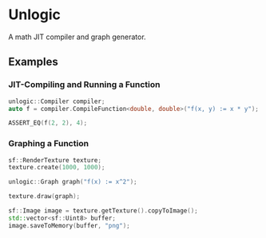 # Unlogic
A math JIT compiler and graph generator. 

## Examples

### JIT-Compiling and Running a Function
```c++
unlogic::Compiler compiler;
auto f = compiler.CompileFunction<double, double>("f(x, y) := x * y");

ASSERT_EQ(f(2, 2), 4);
```

### Graphing a Function
```c++
sf::RenderTexture texture;
texture.create(1000, 1000);

unlogic::Graph graph("f(x) := x^2");

texture.draw(graph);

sf::Image image = texture.getTexture().copyToImage();
std::vector<sf::Uint8> buffer;
image.saveToMemory(buffer, "png");
```